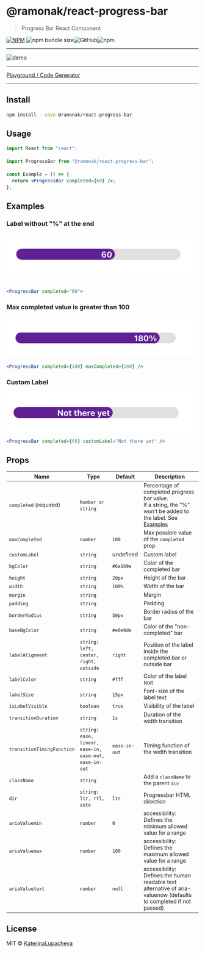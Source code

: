 # @ramonak/react-progress-bar

> Progress Bar React Component

[![NPM](https://img.shields.io/npm/v/@ramonak/react-progress-bar.svg)](https://www.npmjs.com/package/@ramonak/react-progress-bar) ![npm bundle size](https://img.shields.io/bundlephobia/min/@ramonak/react-progress-bar)![GitHub](https://img.shields.io/github/license/katerinalupacheva/react-progress-bar)![npm](https://img.shields.io/npm/dw/@ramonak/react-progress-bar)

---

![demo](https://i.ibb.co/Fgh0BsD/animated-demo.gif)

---

[Playground / Code Generator](https://katerinalupacheva.github.io/react-progress-bar/)

---

## Install

```bash
npm install --save @ramonak/react-progress-bar
```

## Usage

```jsx
import React from "react";

import ProgressBar from "@ramonak/react-progress-bar";

const Example = () => {
  return <ProgressBar completed={60} />;
};
```

## Examples

### Label without "%" at the end

![example1](./images/example1.png)

```jsx

<ProgressBar completed="60">
```

### Max completed value is greater than 100

![example1](./images/example2.png)

```jsx
<ProgressBar completed={180} maxCompleted={200} />
```

### Custom Label

![example1](./images/example3.png)

```jsx
<ProgressBar completed={60} customLabel="Not there yet" />
```

## Props

| Name                       | Type                                                           | Default       | Description                                                                                                                   |
| -------------------------- | -------------------------------------------------------------- | ------------- | ----------------------------------------------------------------------------------------------------------------------------- |
| `completed` (required)     | `Number or string`                                             |               | Percentage of completed progress bar value. <br/> If a string, the "%" won't be added to the label. See [Examples](#examples) |
| `maxCompleted`             | `number`                                                       | `100`         | Max possible value of the `completed` prop                                                                                    |
| `customLabel`              | `string`                                                       | undefined     | Custom label                                                                                                                  |
| `bgColor`                  | `string`                                                       | `#6a1b9a`     | Color of the completed bar                                                                                                    |
| `height`                   | `string`                                                       | `20px`        | Height of the bar                                                                                                             |
| `width`                    | `string`                                                       | `100%`        | Width of the bar                                                                                                              |
| `margin`                   | `string`                                                       |               | Margin                                                                                                                        |
| `padding`                  | `string`                                                       |               | Padding                                                                                                                       |
| `borderRadius`             | `string`                                                       | `50px`        | Border radius of the bar                                                                                                      |
| `baseBgColor`              | `string`                                                       | `#e0e0de`     | Color of the "non-completed" bar                                                                                              |
| `labelAlignment`           | `string:` <br/> `left, center, right, outside`                 | `right`       | Position of the label inside the completed bar or outside bar                                                                 |
| `labelColor`               | `string`                                                       | `#fff`        | Color of the label text                                                                                                       |
| `labelSize`                | `string`                                                       | `15px`        | Font-size of the label text                                                                                                   |
| `isLabelVisible`           | `boolean`                                                      | `true`        | Visibility of the label                                                                                                       |
| `transitionDuration`       | `string`                                                       | `1s`          | Duration of the width transition                                                                                              |
| `transitionTimingFunction` | `string:` <br/> `ease, linear, ease-in, ease-out, ease-in-out` | `ease-in-out` | Timing function of the width transition                                                                                       |
| `className`                | `string`                                                       |               | Add a `className` to the parent `div`                                                                                         |
| `dir`                      | `string:` <br/> `ltr, rtl, auto`                               | `ltr`         | Progressbar HTML direction                                                                                                    |
| `ariaValuemin`             | `number`                                                       | `0`           | accessibility: Defines the minimum allowed value for a range                                                                  |
| `ariaValuemax`             | `number`                                                       | `100`         | accessibility: Defines the maximum allowed value for a range                                                                  |
| `ariaValuetext`            | `number`                                                       | `null`        | accessibility: Defines the human readable text alternative of aria-valuenow (defaults to completed if not passed)             |

## License

MIT © [KaterinaLupacheva](https://github.com/KaterinaLupacheva)
